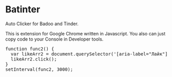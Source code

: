 # Batinter
Auto Clicker for Badoo and Tinder.

This is extension for Google Chrome written in Javascript.
You also can just copy code to your Console in Developer tools.

<pre>
function func2() {
  var likeArr2 = document.querySelector('[aria-label="Лайк"]').click();
  likeArr2.click();
}
setInterval(func2, 3000);
</pre>
